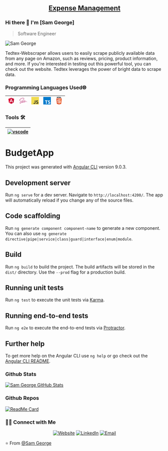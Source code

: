 <p align="center">
  <h2 align="center">
   <a href="https://tedtex-scraper.vercel.app/">
    Expense Management
   </a>
 </h2>
</p>

### Hi there 👋 I'm [Sam George]
> Software Engineer


<img src="https://komarev.com/ghpvc/?username=Sam8778" alt="Sam George" />

<div>
 <p>
Tedtex-Webscraper allows users to easily scrape publicly available data from any page on Amazon, such as reviews, pricing, product information, and more. If you're interested in testing out this powerful tool, you can check out the website.
  Tedtex leverages the power of bright data to scrape data.
</p>
</div>

### Programming Languages Used🌐

| [<img src="https://raw.githubusercontent.com/github/explore/80688e429a7d4ef2fca1e82350fe8e3517d3494d/topics/angular/angular.png" alt="Angular" width="24">](https://getangular.com/) | [<img src="https://raw.githubusercontent.com/github/explore/80688e429a7d4ef2fca1e82350fe8e3517d3494d/topics/sass/sass.png" alt="Scss" width="24">](https://getsass.com/) | [<img src="https://raw.githubusercontent.com/github/explore/80688e429a7d4ef2fca1e82350fe8e3517d3494d/topics/javascript/javascript.png" alt="Javascript" width="24">](https://javascript.com/) | [<img src="https://raw.githubusercontent.com/github/explore/80688e429a7d4ef2fca1e82350fe8e3517d3494d/topics/typescript/typescript.png" alt="typescript" width="24">](https://typescript.com/) |  [<img src="https://raw.githubusercontent.com/github/explore/80688e429a7d4ef2fca1e82350fe8e3517d3494d/topics/html/html.png" alt="html" width="24">](https://html.com/)
|---|---|---|---|---|
 
### Tools 🛠️

| [<img src="https://upload.wikimedia.org/wikipedia/commons/thumb/2/2d/Visual_Studio_Code_1.18_icon.svg/1200px-Visual_Studio_Code_1.18_icon.svg.png" alt="vscode" width="24">](https://code.visualstudio.com/)
|---|

# BudgetApp

This project was generated with [Angular CLI](https://github.com/angular/angular-cli) version 9.0.3.

## Development server

Run `ng serve` for a dev server. Navigate to `http://localhost:4200/`. The app will automatically reload if you change any of the source files.

## Code scaffolding

Run `ng generate component component-name` to generate a new component. You can also use `ng generate directive|pipe|service|class|guard|interface|enum|module`.

## Build

Run `ng build` to build the project. The build artifacts will be stored in the `dist/` directory. Use the `--prod` flag for a production build.

## Running unit tests

Run `ng test` to execute the unit tests via [Karma](https://karma-runner.github.io).

## Running end-to-end tests

Run `ng e2e` to execute the end-to-end tests via [Protractor](http://www.protractortest.org/).

## Further help

To get more help on the Angular CLI use `ng help` or go check out the [Angular CLI README](https://github.com/angular/angular-cli/blob/master/README.md).

### Github Stats

[![Sam George GitHub Stats](https://github-readme-stats.vercel.app/api?username=Sam8778&show_icons=true&count_private=true)](https://github.com/Sam8778)

### Github Repos
[![ReadMe Card](https://github-readme-stats.vercel.app/api/pin/?username=Sam8778&repo=Expense-Management-App&show_owner=true)](https://github.com/Sam8778/Expense-Management-App) 

<h3> 🤝🏻 Connect with Me </h3>

<p align="center">
<a href="https://portfolio-sam8778.vercel.app/" target="_blank"><img alt="Website" src="https://img.shields.io/badge/Website-www.samgeorge.com-blue?style=flat&logo=google-chrome"></a>
<a href="https://www.linkedin.com/in/sam-george-264618166/" target="_blank"><img alt="LinkedIn" src="https://img.shields.io/badge/LinkedIn-@samgeorge-blue?style=flat&logo=linkedin"></a>
<a href="mailto:devsamgeorge@gmail.com"><img alt="Email" src="https://img.shields.io/badge/Email-devsamgeorge@gmail.com-blue?style=flat&logo=gmail"></a>
</p>


⭐️ From [@Sam George](https://github.com/Sam8778)

